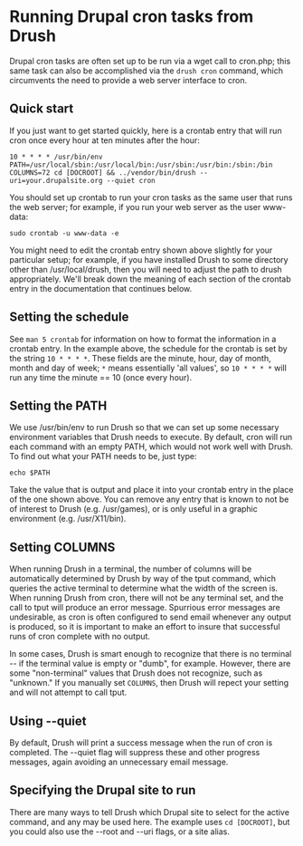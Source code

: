 Running Drupal cron tasks from Drush
====================================

Drupal cron tasks are often set up to be run via a wget call to cron.php; this same task can also be accomplished via the `drush cron` command, which circumvents the need to provide a web server interface to cron.

Quick start
----------

If you just want to get started quickly, here is a crontab entry that will run cron once every hour at ten minutes after the hour:

    10 * * * * /usr/bin/env PATH=/usr/local/sbin:/usr/local/bin:/usr/sbin:/usr/bin:/sbin:/bin COLUMNS=72 cd [DOCROOT] && ../vendor/bin/drush --uri=your.drupalsite.org --quiet cron

You should set up crontab to run your cron tasks as the same user that runs the web server; for example, if you run your web server as the user www-data:

    sudo crontab -u www-data -e

You might need to edit the crontab entry shown above slightly for your particular setup; for example, if you have installed Drush to some directory other than /usr/local/drush, then you will need to adjust the path to drush appropriately. We'll break down the meaning of each section of the crontab entry in the documentation that continues below.

Setting the schedule
--------------------

See `man 5 crontab` for information on how to format the information in a crontab entry. In the example above, the schedule for the crontab is set by the string `10 * * * *`. These fields are the minute, hour, day of month, month and day of week; `*` means essentially 'all values', so `10 * * * *` will run any time the minute == 10 (once every hour).

Setting the PATH
----------------

We use /usr/bin/env to run Drush so that we can set up some necessary environment variables that Drush needs to execute. By default, cron will run each command with an empty PATH, which would not work well with Drush. To find out what your PATH needs to be, just type:

    echo $PATH

Take the value that is output and place it into your crontab entry in the place of the one shown above. You can remove any entry that is known to not be of interest to Drush (e.g. /usr/games), or is only useful in a graphic environment (e.g. /usr/X11/bin).

Setting COLUMNS
---------------

When running Drush in a terminal, the number of columns will be automatically determined by Drush by way of the tput command, which queries the active terminal to determine what the width of the screen is. When running Drush from cron, there will not be any terminal set, and the call to tput will produce an error message. Spurrious error messages are undesirable, as cron is often configured to send email whenever any output is produced, so it is important to make an effort to insure that successful runs of cron complete with no output.

In some cases, Drush is smart enough to recognize that there is no terminal -- if the terminal value is empty or "dumb", for example. However, there are some "non-terminal" values that Drush does not recognize, such as "unknown." If you manually set `COLUMNS`, then Drush will repect your setting and will not attempt to call tput.

Using --quiet
-------------

By default, Drush will print a success message when the run of cron is completed. The --quiet flag will suppress these and other progress messages, again avoiding an unnecessary email message.

Specifying the Drupal site to run
---------------------------------

There are many ways to tell Drush which Drupal site to select for the active command, and any may be used here. The example uses `cd [DOCROOT]`, but you could also use the --root and --uri flags, or a site alias.

